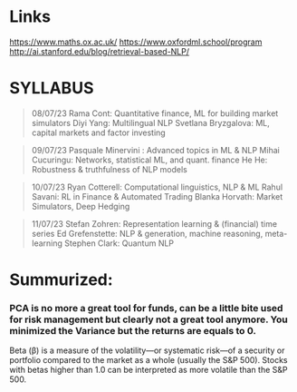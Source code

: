 # Links
https://www.maths.ox.ac.uk/
https://www.oxfordml.school/program
http://ai.stanford.edu/blog/retrieval-based-NLP/



# SYLLABUS 

> 08/07/23
Rama Cont: Quantitative finance, ML for building market simulators
 Diyi Yang: Multilingual NLP
 Svetlana Bryzgalova: ML, capital markets and factor investing
 
> 09/07/23
Pasquale Minervini : Advanced topics in ML & NLP
Mihai Cucuringu: Networks, statistical ML, and quant. finance
He He: Robustness & truthfulness of NLP models

> 10/07/23
Ryan Cotterell: Computational linguistics, NLP & ML
Rahul Savani: RL in Finance & Automated Trading
Blanka Horvath: Market Simulators, Deep Hedging

> 11/07/23
Stefan Zohren:  Representation learning & (financial) time series
Ed Grefenstette: NLP & generation, machine reasoning, meta-learning
Stephen Clark: Quantum NLP


# Summurized: 

### PCA is no more a great tool for funds, can be a little bite used for risk management but clearly not a great tool anymore. You minimized the Variance but the returns are equals to 0. 


Beta (β) is a measure of the volatility—or systematic risk—of a security or portfolio compared to the market as a whole (usually the S&P 500). Stocks with betas higher than 1.0 can be interpreted as more volatile than the S&P 500.
